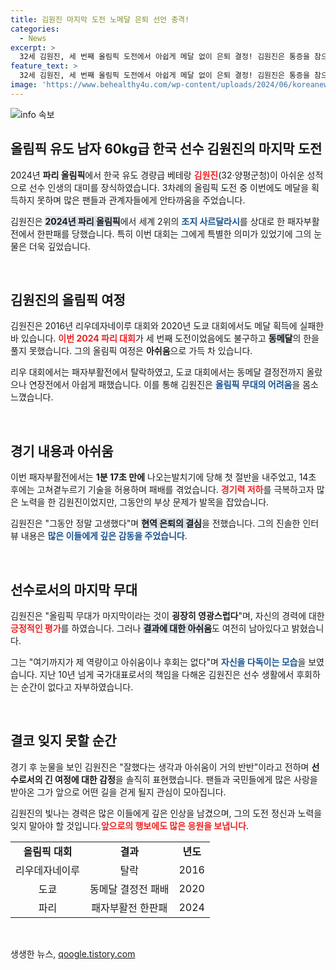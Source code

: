 ```yaml
---
title: 김원진 마지막 도전 노메달 은퇴 선언 충격!
categories:
  - News
excerpt: >
  32세 김원진, 세 번째 올림픽 도전에서 아쉽게 메달 없이 은퇴 결정! 김원진은 통증을 참으며 최선을 다했지만, 세계 2·3위 선수를 넘지 못한 채 경기장 떠나. 고생한 자신에게 “잘했다”는 한마디 남기며 눈물 흐려.
feature_text: >
  32세 김원진, 세 번째 올림픽 도전에서 아쉽게 메달 없이 은퇴 결정! 김원진은 통증을 참으며 최선을 다했지만, 세계 2·3위 선수를 넘지 못한 채 경기장 떠나. 고생한 자신에게 “잘했다”는 한마디 남기며 눈물 흐려.
image: 'https://www.behealthy4u.com/wp-content/uploads/2024/06/koreanews.jpg'
---
```


<p><img src="https://www.behealthy4u.com/wp-content/uploads/2024/06/koreanews.jpg" alt="info 속보" /></p>

<h2 data-ke-size="size26">올림픽 유도 남자 60kg급 한국 선수 김원진의 마지막 도전</h2>

<p data-ke-size="size16">2024년 <b>파리 올림픽</b>에서 한국 유도 경량급 베테랑 <b><span style="color: #ee2323;">김원진</span></b>(32·양평군청)이 아쉬운 성적으로 선수 인생의 대미를 장식하였습니다. 3차례의 올림픽 도전 중 이번에도 메달을 획득하지 못하며 많은 팬들과 관계자들에게 안타까움을 주었습니다.</p>

<p data-ke-size="size16">김원진은 <b><span style="background-color: #21538527;">2024년 파리 올림픽</span></b>에서 세계 2위의 <b><span style="color: #1a5490;">조지 사르달라시</span></b>를 상대로 한 패자부활전에서 한판패를 당했습니다. 특히 이번 대회는 그에게 특별한 의미가 있었기에 그의 눈물은 더욱 깊었습니다. </p>

<p data-ke-size="size16">&nbsp;</p>

<h2 data-ke-size="size26">김원진의 올림픽 여정</h2>

<p data-ke-size="size16">김원진은 2016년 리우데자네이루 대회와 2020년 도쿄 대회에서도 메달 획득에 실패한 바 있습니다. <b><span style="color: #ee2323;">이번 2024 파리 대회</span></b>가 세 번째 도전이었음에도 불구하고 <b><span style="background-color: #21538527;">동메달</span></b>의 한을 풀지 못했습니다. 그의 올림픽 여정은 <b>아쉬움</b>으로 가득 차 있습니다.</p>

<p data-ke-size="size16">리우 대회에서는 패자부활전에서 탈락하였고, 도쿄 대회에서는 동메달 결정전까지 올랐으나 연장전에서 아쉽게 패했습니다. 이를 통해 김원진은 <b><span style="color: #1a5490;">올림픽 무대의 어려움</span></b>을 몸소 느꼈습니다.</p>

<p data-ke-size="size16">&nbsp;</p>

<h2 data-ke-size="size26">경기 내용과 아쉬움</h2>

<p data-ke-size="size16">이번 패자부활전에서는 <b>1분 17초 만에</b> 나오는발치기에 당해 첫 절반을 내주었고, 14초 후에는 고쳐곁누르기 기술을 허용하며 패배를 겪었습니다. <b><span style="color: #ee2323;">경기력 저하</span></b>를 극복하고자 많은 노력을 한 김원진이었지만, 그동안의 부상 문제가 발목을 잡았습니다.</p>

<p data-ke-size="size16">김원진은 "그동안 정말 고생했다"며 <b><span style="background-color: #21538527;">현역 은퇴의 결심</span></b>을 전했습니다. 그의 진솔한 인터뷰 내용은 <b><span style="color: #1a5490;">많은 이들에게 깊은 감동을 주었습니다</span></b>.</p>

<p data-ke-size="size16">&nbsp;</p>

<h2 data-ke-size="size26">선수로서의 마지막 무대</h2>

<p data-ke-size="size16">김원진은 "올림픽 무대가 마지막이라는 것이 <b>굉장히 영광스럽다</b>"며, 자신의 경력에 대한 <b><span style="color: #ee2323;">긍정적인 평가</span></b>를 하였습니다. 그러나 <b><span style="background-color: #21538527;">결과에 대한 아쉬움</span></b>도 여전히 남아있다고 밝혔습니다.</p>

<p data-ke-size="size16">그는 "여기까지가 제 역량이고 아쉬움이나 후회는 없다"며 <b><span style="color: #1a5490;">자신을 다독이는 모습</span></b>을 보였습니다. 지난 10년 넘게 국가대표로서의 책임을 다해온 김원진은 선수 생활에서 후회하는 순간이 없다고 자부하였습니다. </p>

<p data-ke-size="size16">&nbsp;</p>

<h2 data-ke-size="size26">결코 잊지 못할 순간</h2>

<p data-ke-size="size16">경기 후 눈물을 보인 김원진은 "잘했다는 생각과 아쉬움이 거의 반반"이라고 전하며 <b>선수로서의 긴 여정에 대한 감정</b>을 솔직히 표현했습니다. 팬들과 국민들에게 많은 사랑을 받아온 그가 앞으로 어떤 길을 걷게 될지 관심이 모아집니다.</p>

<p data-ke-size="size16">김원진의 빛나는 경력은 많은 이들에게 깊은 인상을 남겼으며, 그의 도전 정신과 노력을 잊지 말아야 할 것입니다.<b><span style="color: #ee2323;">앞으로의 행보에도 많은 응원을 보냅니다</span></b>. </p>

<table style="width: 100%; border-collapse: collapse;">
    <tr>
        <td style="text-align: center; height: 17px;"><b>올림픽 대회</b></td>
        <td style="text-align: center; height: 17px;"><b>결과</b></td>
        <td style="text-align: center; height: 17px;"><b>년도</b></td>
    </tr>
    <tr>
        <td style="text-align: center; height: 17px;">리우데자네이루</td>
        <td style="text-align: center; height: 17px;">탈락</td>
        <td style="text-align: center; height: 17px;">2016</td>
    </tr>
    <tr>
        <td style="text-align: center; height: 17px;">도쿄</td>
        <td style="text-align: center; height: 17px;">동메달 결정전 패배</td>
        <td style="text-align: center; height: 17px;">2020</td>
    </tr>
    <tr>
        <td style="text-align: center; height: 17px;">파리</td>
        <td style="text-align: center; height: 17px;">패자부활전 한판패</td>
        <td style="text-align: center; height: 17px;">2024</td>
    </tr>
</table>

<p data-ke-size="size16">&nbsp;</p>
생생한 뉴스, <a href="https://qoogle.tistory.com" rel="dofollow">qoogle.tistory.com</a>



